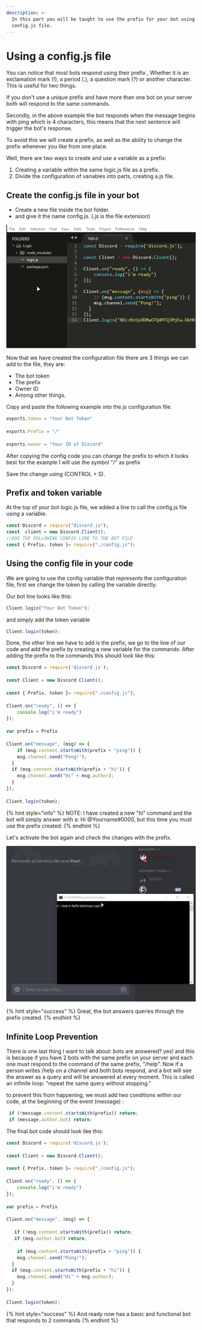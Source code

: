 ```yaml
---
description: >-
  In this part you will be taught to use the prefix for your bot using a
  config.js file.
---
```


# Using a config.js file

You can notice that most bots respond using their prefix , Whether it is an exclamation mark \(!\), a period \(.\), a question mark \(?\) or another character. This is useful for two things.

If you don't use a unique prefix and have more than one bot on your server both will respond to the same commands.

Secondly, in the above example the bot responds when the message begins with ping which is 4 characters, this means that the next sentence will trigger the bot's response.

To avoid this we will create a prefix, as well as the ability to change the prefix whenever you like from one place.

Well, there are two ways to create and use a variable as a prefix:

1. Creating a variable within the same logic.js file as a prefix.
2. Divide the configuration of variables into parts, creating a.js file.

## Create the config.js file in your bot

* Create a new file inside the bot folder.
* and give it the name config.js. \(.js is the file extension\)

![](../.gitbook/assets/2018-08-01_17-18-02.gif)

Now that we have created the configuration file there are 3 things we can add to the file, they are:

* The bot token
* The prefix
* Owner ID
* Among other things.

Copy and paste the following example into the.js configuration file.

```javascript
exports.token = "Your Bot Token"

exports.Prefix = "/"

exports.owner = "Your ID of Discord"
```

After copying the config code you can change the prefix to which it looks best for the example I will use the symbol "/" as prefix

Save the change using \(CONTROL + S\).

##  Prefix and token variable

At the top of your bot logic.js file, we added a line to call the config.js file using a variable.

```javascript
const Discord = require("discord.js");
const  client = new Discord.Client();
//ADD THE FOLLOWING CONFIG LINE TO THE BOT FILE
const { Prefix, token }= require("./config.js");
```

## Using the config file in your code

We are going to use the config variable that represents the configuration file, first we change the token by calling the variable directly.

Our bot line looks like this:

```javascript
Client.login("Your Bot Token");
```

and simply add the token variable

```javascript
Client.login(token);
```

Done, the other line we have to add is the prefix, we go to the line of our code and add the prefix by creating a new variable for the commands. After adding the prefix to the commands this should look like this:

```javascript
const Discord = require('discord.js');

const Client = new Discord.Client();

const { Prefix, token }= require("./config.js");

Client.on("ready", () => {
	console.log("i'm ready")
});

var prefix = Prefix

Client.on("message", (msg) => {
	if (msg.content.startsWith(prefix + "ping")) {
    msg.channel.send("Pong!");
  }
  if (msg.content.startsWith(prefix + "hi")) {
    msg.channel.send("Hi" + msg.author);
  }
});

Client.login(token); 
```

{% hint style="info" %}
NOTE: I have created a new "hi" command and the bot will simply answer with a: Hi @Yourname\#0000, but this time you must use the prefix created.
{% endhint %}

 Let's activate the bot again and check the changes with the prefix.

![](../.gitbook/assets/2018-08-01_17-48-21.gif)

{% hint style="success" %}
Great, the bot answers queries through the prefix created.
{% endhint %}

## Infinite Loop Prevention

There is one last thing I want to talk about: bots are answered? yes! and this is because if you have 2 bots with the same prefix on your server and each one must respond to the command of the same prefix, "/help". Now if a person writes /help on a channel and both bots respond, and a bot will see the answer as a query and will be answered at every moment. This is called an infinite loop: "repeat the same query without stopping."

to prevent this from happening, we must add two conditions within our code, at the beginning of the event \(message\) :

```javascript
 if (!message.content.startsWith(prefix)) return;
 if (message.author.bot) return;
```

 The final bot code should look like this:

```javascript
const Discord = require('discord.js');

const Client = new Discord.Client();

const { Prefix, token }= require("./config.js");

Client.on("ready", () => {
	console.log("i'm ready")
});

var prefix = Prefix

Client.on("message", (msg) => {

   if (!msg.content.startsWith(prefix)) return;
   if (msg.author.bot) return;
   
	if (msg.content.startsWith(prefix + "ping")) {
    msg.channel.send("Pong!");
  }
  if (msg.content.startsWith(prefix + "hi")) {
    msg.channel.send("Hi" + msg.author);
  }
});

Client.login(token); 
```

{% hint style="success" %}
And ready now has a basic and functional bot that responds to 2 commands
{% endhint %}

